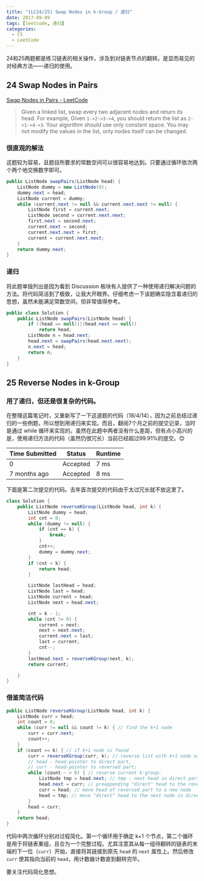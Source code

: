 ```yaml
---
title: "[LC24/25] Swap Nodes in k-Group / 递归"
date: 2017-09-09
tags: [leetcode, 递归]
categories:
  - CS
  - LeetCode
---
```


24和25两题都是练习链表的相关操作，涉及到对链表节点的翻转。是显而易见的对经典方法——递归的使用。

<!-- more -->

## 24 Swap Nodes in Pairs

[Swap Nodes in Pairs - LeetCode](https://leetcode.com/problems/swap-nodes-in-pairs/)

> Given a linked list, swap every two adjacent nodes and return its head.
>For example,
Given `1->2->3->4`, you should return the list as `2->1->4->3`.
Your algorithm should use only constant space. You may not modify the values in the list, only nodes itself can be changed.

### 很直观的解法

这题较为容易，且题目所要求的常数空间可以很容易地达到。只要通过循环依次两个两个地交换数字即可。

```java
public ListNode swapPairs(ListNode head) {
    ListNode dummy = new ListNode(0);
    dummy.next = head;
    ListNode current = dummy;
    while (current.next != null && current.next.next != null) {
        ListNode first = current.next;
        ListNode second = current.next.next;
        first.next = second.next;
        current.next = second;
        current.next.next = first;
        current = current.next.next;
    }
    return dummy.next;
}
```

### 递归

将此题单独列出是因为看到 Discussion 板块有人提供了一种使用递归解决问题的方法。将代码简洁到了极致，让我大开眼界。仔细考虑一下该题确实隐含着递归的思想，虽然未能满足常数空间，但非常值得参考。

```java
public class Solution {
    public ListNode swapPairs(ListNode head) {
        if ((head == null)||(head.next == null))
            return head;
        ListNode n = head.next;
        head.next = swapPairs(head.next.next);
        n.next = head;
        return n;
    }
}
```

## 25 Reverse Nodes in k-Group

### 用了递归，但还是很复杂的代码。

在整理这篇笔记时，又重新写了一下这道题的代码（18/4/14），因为之前总结过递归的一些例题，所以想到用递归来实现。而且，翻阅7个月之前的提交记录，当时是通过 while 循环来实现的。虽然在此题中两者没有什么差距，但有点小高兴的是，使用递归方法的代码（虽然仍很冗长）当前已经超过99.91%的提交。😊

| Time Submitted        | Status    |  Runtime  |
| --------   | -----  | ---- |
| 0        | Accepted      |   7 ms    |
| 7 months ago        | Accepted      |   8 ms    |

下面是第二次提交的代码。去年首次提交的代码由于太过冗长就不放这里了。

```java
class Solution {
    public ListNode reverseKGroup(ListNode head, int k) {
        ListNode dummy = head;
        int cnt = 0;
        while (dummy != null) {
            if (cnt == k) {
                break;
            }
            cnt++;
            dummy = dummy.next;
        }
        if (cnt < k) {
            return head;
        }

        ListNode lastHead = head;
        ListNode last = head;
        ListNode current = head;
        ListNode next = head.next;

        cnt = k - 1;
        while (cnt != 0) {
            current = next;
            next = next.next;
            current.next = last;
            last = current;
            cnt--;
        }
        lastHead.next = reverseKGroup(next, k);
        return current;

    }
}
```

### 借鉴简洁代码

```java
public ListNode reverseKGroup(ListNode head, int k) {
    ListNode curr = head;
    int count = 0;
    while (curr != null && count != k) { // find the k+1 node
        curr = curr.next;
        count++;
    }
    if (count == k) { // if k+1 node is found
        curr = reverseKGroup(curr, k); // reverse list with k+1 node as head
        // head - head-pointer to direct part, 
        // curr - head-pointer to reversed part;
        while (count-- > 0) { // reverse current k-group: 
            ListNode tmp = head.next; // tmp - next head in direct part
            head.next = curr; // preappending "direct" head to the reversed list 
            curr = head; // move head of reversed part to a new node
            head = tmp; // move "direct" head to the next node in direct part
        }
        head = curr;
    }
    return head;
}
```

代码中两次循环分别对过程简化。第一个循环用于确定 k+1 个节点，第二个循环是用于将链表重组，且合为一个完整过程。尤其注意其从每一组待翻转的链表的末端的下一位（`curr`）开始，直接将其链接到原先 `head` 的 `next` 属性上。然后修改 `curr` 使其指向当前的 `head`，用计数器计数直到翻转完毕。

要关注代码简化思想。